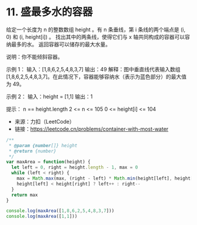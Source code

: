 # 11. 盛最多水的容器

给定一个长度为 n 的整数数组 height 。有 n 条垂线，第 i 条线的两个端点是 (i, 0) 和 (i, height[i]) 。
找出其中的两条线，使得它们与 x 轴共同构成的容器可以容纳最多的水。
返回容器可以储存的最大水量。

说明：你不能倾斜容器。

示例 1：
输入：[1,8,6,2,5,4,8,3,7]
输出：49 
解释：图中垂直线代表输入数组 [1,8,6,2,5,4,8,3,7]。在此情况下，容器能够容纳水（表示为蓝色部分）的最大值为 49。

示例 2：
输入：height = [1,1]
输出：1


提示：
n == height.length
2 <= n <= 105
0 <= height[i] <= 104

- 来源：力扣（LeetCode）  
- 链接：https://leetcode.cn/problems/container-with-most-water

```javascript
/**
 * @param {number[]} height
 * @return {number}
 */
var maxArea = function(height) {
  let left = 0, right = height.length - 1, max = 0
  while (left < right) {
    max = Math.max(max, (right - left) * Math.min(height[left], height[right]))
    height[left] < height[right] ? left++ : right--
  }
  return max
}

console.log(maxArea([1,8,6,2,5,4,8,3,7]))
console.log(maxArea([1,1]))
```
